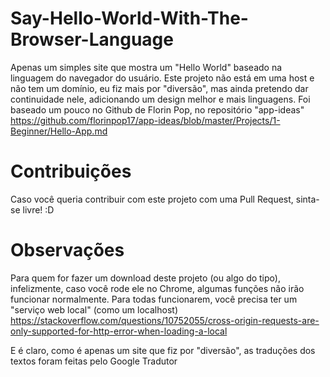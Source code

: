 # Say-Hello-World-With-The-Browser-Language


Apenas um simples site que mostra um "Hello World" baseado na linguagem do navegador do usuário. Este projeto não está em uma host e não tem um domínio, eu fiz mais por "diversão", mas ainda pretendo dar continuidade nele, adicionando um design melhor e mais linguagens.
Foi baseado um pouco no Github de Florin Pop, no repositório "app-ideas"                       
https://github.com/florinpop17/app-ideas/blob/master/Projects/1-Beginner/Hello-App.md


 # Contribuições
 Caso você queria contribuir com este projeto com uma Pull Request, sinta-se livre! :D



# Observações
Para quem for fazer um download deste projeto (ou algo do tipo), infelizmente, caso você rode ele no Chrome, algumas funções não irão funcionar normalmente. Para todas funcionarem, você precisa ter um "serviço web local" (como um localhost)                     
https://stackoverflow.com/questions/10752055/cross-origin-requests-are-only-supported-for-http-error-when-loading-a-local

E é claro, como é apenas um site que fiz por "diversão", as traduções dos textos foram feitas pelo Google Tradutor
